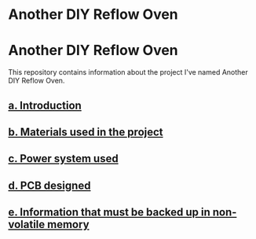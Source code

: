 # Another DIY Reflow Oven

# Another DIY Reflow Oven
This repository contains information about the project I've named Another DIY Reflow Oven.

## [a. Introduction](Introduction.md)

## [b. Materials used in the project](MaterialUsed.md)

## [c. Power system used](SystemPowerSource.md)

## [d. PCB designed](PCBLayout.md)

## [e. Information that must be backed up in non-volatile memory](InformationBackup.md)

